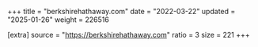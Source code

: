 +++
title = "berkshirehathaway.com"
date = "2022-03-22"
updated = "2025-01-26"
weight = 226516

[extra]
source = "https://berkshirehathaway.com"
ratio = 3
size = 221
+++
